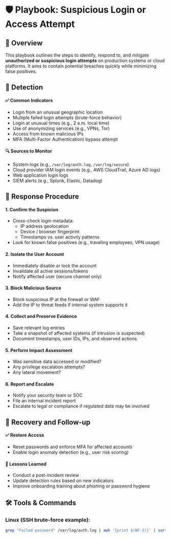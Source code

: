 # 🛡️ Playbook: Suspicious Login or Access Attempt

## 📘 Overview

This playbook outlines the steps to identify, respond to, and mitigate **unauthorized or suspicious login attempts** on production systems or cloud platforms. It aims to contain potential breaches quickly while minimizing false positives.

## 📍 Detection

#### ✅ Common Indicators
- Login from an unusual geographic location
- Multiple failed login attempts (brute-force behavior)
- Login at unusual times (e.g., 2 a.m. local time)
- Use of anonymizing services (e.g., VPNs, Tor)
- Access from known malicious IPs
- MFA (Multi-Factor Authentication) bypass attempt

#### 🔍 Sources to Monitor
- System logs (e.g., `/var/log/auth.log`, `/var/log/secure`)
- Cloud provider IAM login events (e.g., AWS CloudTrail, Azure AD logs)
- Web application login logs
- SIEM alerts (e.g., Splunk, Elastic, Datadog)


## 🚨 Response Procedure

#### 1. **Confirm the Suspicion**
- Cross-check login metadata:
  - IP address geolocation
  - Device / browser fingerprint
  - Timestamps vs. user activity patterns
- Look for known false positives (e.g., traveling employees, VPN usage)

#### 2. **Isolate the User Account**
- Immediately disable or lock the account
- Invalidate all active sessions/tokens
- Notify affected user (secure channel only)

#### 3. **Block Malicious Source**
- Block suspicious IP at the firewall or WAF
- Add the IP to threat feeds if internal system supports it

#### 4. **Collect and Preserve Evidence**
- Save relevant log entries
- Take a snapshot of affected systems (if intrusion is suspected)
- Document timestamps, user IDs, IPs, and observed actions

#### 5. **Perform Impact Assessment**
- Was sensitive data accessed or modified?
- Any privilege escalation attempts?
- Any lateral movement?

#### 6. **Report and Escalate**
- Notify your security team or SOC
- File an internal incident report
- Escalate to legal or compliance if regulated data may be involved


## 🔁 Recovery and Follow-up

#### ✅ Restore Access
- Reset passwords and enforce MFA for affected accounts
- Enable login anomaly detection (e.g., user risk scoring)

#### 🧠 Lessons Learned
- Conduct a post-incident review
- Update detection rules based on new indicators
- Improve onboarding training about phishing or password hygiene


## 🛠 Tools & Commands

### Linux (SSH brute-force example):
```bash
grep "Failed password" /var/log/auth.log | awk '{print $(NF-3)}' | sort | uniq -c | sort -nr
